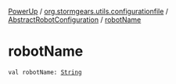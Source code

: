 [PowerUp](../../index.md) / [org.stormgears.utils.configurationfile](../index.md) / [AbstractRobotConfiguration](index.md) / [robotName](./robot-name.md)

# robotName

`val robotName: `[`String`](https://kotlinlang.org/api/latest/jvm/stdlib/kotlin/-string/index.html)